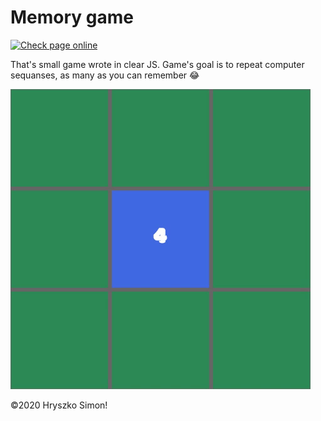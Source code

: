 # Memory game
[![Check page online](https://img.shields.io/website?down_color=lightgrey&down_message=Website%20unavailable%21&style=for-the-badge&up_color=offline&up_message=Check%20page%20online%21&url=https%3A%2F%2Fmemory.hryszko.dev)](https://memory.hryszko.dev/)

That's small game wrote in clear JS. Game's goal is to repeat computer sequanses, as many as you can remember 😂

<img src="ss.gif" alt=""/>

&copy;2020 Hryszko Simon!
